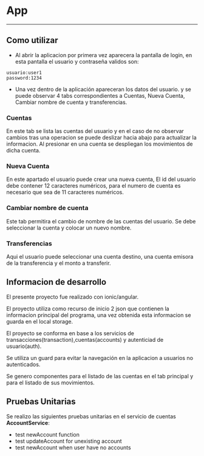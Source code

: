 # **App**
---

## **Como utilizar**
- Al abrir la aplicacion por primera vez aparecera la pantalla de login, en esta pantalla el usuario y contraseña validos son:
~~~
usuario:user1 
password:1234
~~~

- Una vez dentro de la aplicación apareceran los datos del usuario. y se puede observar 4 tabs correspondientes a Cuentas, Nueva Cuenta, Cambiar nombre de cuenta y transferencias.

### **Cuentas**
En este tab se lista las cuentas del usuario y en el caso de no observar cambios tras una operacion se puede deslizar hacia abajo para actualizar la informacion. Al presionar en una cuenta se despliegan los movimientos de dicha cuenta.

### **Nueva Cuenta**
En este apartado el usuario puede crear una nueva cuenta, El id del usuario debe contener 12 caracteres numéricos, para el numero de cuenta es necesario que sea de 11 caracteres numéricos.

### **Cambiar nombre de cuenta**
Este tab permitira el cambio de nombre de las cuentas del usuario. Se debe seleccionar la cuenta y colocar un nuevo nombre.

### **Transferencias**
Aqui el usuario puede seleccionar una cuenta destino, una cuenta emisora de la transferencia y el monto a transferir.

## **Informacion de desarrollo**
El presente proyecto fue realizado con ionic/angular.

El proyecto utiliza como recurso de inicio 2 json que contienen la informacion principal del programa, una vez obtenida esta informacion se guarda en el local storage.

El proyecto se conforma en base a los servicios de transacciones(transaction),cuentas(accounts) y autenticiad de usuario(auth).

Se utiliza un guard para evitar la navegación en la aplicacion a usuarios no autenticados.

Se genero componentes para el listado de las cuentas en el tab principal y para el listado de sus movimientos.
## **Pruebas Unitarias**
Se realizo las siguientes pruebas unitarias en el servicio de cuentas **AccountService**:

- test newAccount function
- test updateAccount for unexisting account
- test newAccount when user have no accounts